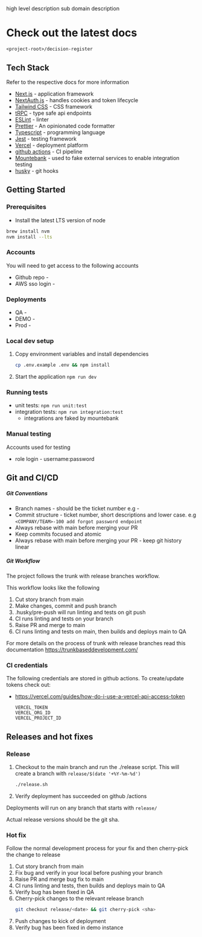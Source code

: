 # <NAME>

high level description
sub domain description

# Check out the latest docs
`<project-root>/decision-register`

## Tech Stack

Refer to the respective docs for more information

- [Next.js](https://nextjs.org) - application framework
- [NextAuth.js](https://next-auth.js.org) - handles cookies and token lifecycle
- [Tailwind CSS](https://tailwindcss.com) - CSS framework
- [tRPC](https://trpc.io) - type safe api endpoints
- [ESLint](https://eslint.org/) - linter
- [Prettier](https://prettier.io/) - An opinionated code formatter
- [Typescript](https://www.typescriptlang.org/) - programming language
- [Jest](https://jestjs.io/) - testing framework
- [Vercel](https://vercel.com/docs) - deployment platform
- [github actions](https://docs.github.com/en/actions) - CI pipeline
- [Mountebank](http://www.mbtest.org/) - used to fake external services to enable integration testing
- [husky](https://typicode.github.io/husky/) - git hooks

## Getting Started

### Prerequisites

* Install the latest LTS version of node
```bash 
brew install nvm
nvm install --lts
```

### Accounts
You will need to get access to the following accounts
* Github repo - <git repot>
* AWS sso login - <sso login url>

### Deployments

* QA - <add>
* DEMO - <add>
* Prod - <add>

### Local dev setup

1. Copy environment variables and install dependencies

    ```bash
    cp .env.example .env && npm install
    ```
   
2. Start the application
   ```npm run dev```

### Running tests
- unit tests: ```npm run unit:test```
- integration tests: ```npm run integration:test```
    - integrations are faked by mountebank

### Manual testing

Accounts used for testing
* role login - username:password

## Git and CI/CD

##### Git Conventions
* Branch names - should be the ticket number e.g <NAME>-<number>
* Commit structure - ticket number, short descriptions and lower case. e.g `<COMPANY/TEAM>-100 add forgot password endpoint`
* Always rebase with main before merging your PR
* Keep commits focused and atomic
* Always rebase with main before merging your PR - keep git history linear

##### Git Workflow
The project follows the trunk with release branches workflow.

This workflow looks like the following
1. Cut story branch from main
2. Make changes, commit and push branch
3. .husky/pre-push will run linting and tests on git push
4. CI runs linting and tests on your branch
5. Raise PR and merge to main
6. CI runs linting and tests on main, then builds and deploys main to QA

For more details on the process of trunk with release branches read this documentation
https://trunkbaseddevelopment.com/

### CI credentials
The following credentials are stored in github actions.
To create/update tokens check out:
* https://vercel.com/guides/how-do-i-use-a-vercel-api-access-token

      VERCEL_TOKEN
      VERCEL_ORG_ID
      VERCEL_PROJECT_ID

## Releases and hot fixes

### Release
1. Checkout to the main branch and run the ./release script. This will
   create a branch with `release/$(date '+%Y-%m-%d')`
    ```bash
    ./release.sh
    ```
3. Verify deployment has succeeded on github <repo-url>/actions

Deployments will run on any branch that starts with `release/`

Actual release versions should be the git sha.

### Hot fix

Follow the normal development process for your fix and then cherry-pick
the change to release

1. Cut story branch from main
2. Fix bug and verify in your local before pushing your branch
3. Raise PR and merge bug fix to main
4. CI runs linting and tests, then builds and deploys main to QA
5. Verify bug has been fixed in QA
6. Cherry-pick changes to the relevant release branch
    ```bash
   git checkout release/<date> && git cherry-pick <sha>
    ```
7. Push changes to kick of deployment
8. Verify bug has been fixed in demo instance